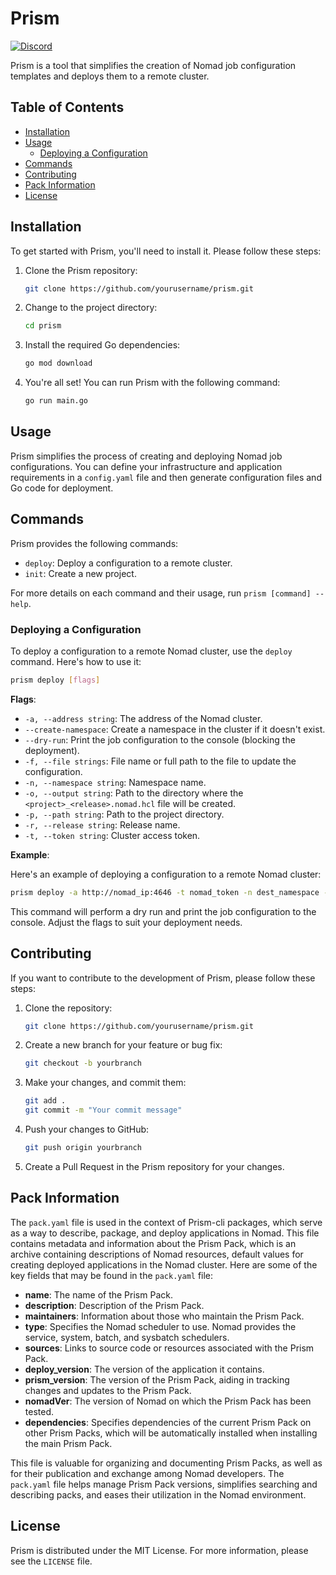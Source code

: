 # Prism

[![Discord](https://img.shields.io/badge/prism-cli.svg?style=flat&logo=discord)](https://discord.gg/fSvtfPTrud)

Prism is a tool that simplifies the creation of Nomad job configuration templates and deploys them to a remote cluster.

## Table of Contents

- [Installation](#installation)
- [Usage](#usage)
  - [Deploying a Configuration](#deploying-a-configuration)
- [Commands](#commands)
- [Contributing](#contributing)
- [Pack Information](#pack-information)
- [License](#license)

## Installation

To get started with Prism, you'll need to install it. Please follow these steps:

1. Clone the Prism repository:
   ```bash
   git clone https://github.com/yourusername/prism.git
   ```

2. Change to the project directory:
   ```bash
   cd prism
   ```

3. Install the required Go dependencies:
   ```bash
   go mod download
   ```

4. You're all set! You can run Prism with the following command:
   ```bash
   go run main.go
   ```

## Usage

Prism simplifies the process of creating and deploying Nomad job configurations. You can define your infrastructure and application requirements in a `config.yaml` file and then generate configuration files and Go code for deployment.

## Commands

Prism provides the following commands:

- `deploy`: Deploy a configuration to a remote cluster.
- `init`: Create a new project.

For more details on each command and their usage, run `prism [command] --help`.

### Deploying a Configuration

To deploy a configuration to a remote Nomad cluster, use the `deploy` command. Here's how to use it:

```bash
prism deploy [flags]
```

**Flags**:

- `-a, --address string`: The address of the Nomad cluster.
- `--create-namespace`: Create a namespace in the cluster if it doesn't exist.
- `--dry-run`: Print the job configuration to the console (blocking the deployment).
- `-f, --file strings`: File name or full path to the file to update the configuration.
- `-n, --namespace string`: Namespace name.
- `-o, --output string`: Path to the directory where the `<project>_<release>.nomad.hcl` file will be created.
- `-p, --path string`: Path to the project directory.
- `-r, --release string`: Release name.
- `-t, --token string`: Cluster access token.

**Example**:

Here's an example of deploying a configuration to a remote Nomad cluster:

```bash
prism deploy -a http://nomad_ip:4646 -t nomad_token -n dest_namespace -r name_of_release -p /path/to/prismpack 
```

This command will perform a dry run and print the job configuration to the console. Adjust the flags to suit your deployment needs.



## Contributing

If you want to contribute to the development of Prism, please follow these steps:

1. Clone the repository:
   ```bash
   git clone https://github.com/yourusername/prism.git
   ```

2. Create a new branch for your feature or bug fix:
   ```bash
   git checkout -b yourbranch
   ```

3. Make your changes, and commit them:
   ```bash
   git add .
   git commit -m "Your commit message"
   ```

4. Push your changes to GitHub:
   ```bash
   git push origin yourbranch
   ```

5. Create a Pull Request in the Prism repository for your changes.

## Pack Information

The `pack.yaml` file is used in the context of Prism-cli packages, which serve as a way to describe, package, and deploy applications in Nomad. This file contains metadata and information about the Prism Pack, which is an archive containing descriptions of Nomad resources, default values for creating deployed applications in the Nomad cluster. Here are some of the key fields that may be found in the `pack.yaml` file:

- **name**: The name of the Prism Pack.
- **description**: Description of the Prism Pack.
- **maintainers**: Information about those who maintain the Prism Pack.
- **type**: Specifies the Nomad scheduler to use. Nomad provides the service, system, batch, and sysbatch schedulers.
- **sources**: Links to source code or resources associated with the Prism Pack.
- **deploy_version**: The version of the application it contains.
- **prism_version**: The version of the Prism Pack, aiding in tracking changes and updates to the Prism Pack.
- **nomadVer**: The version of Nomad on which the Prism Pack has been tested.
- **dependencies**: Specifies dependencies of the current Prism Pack on other Prism Packs, which will be automatically installed when installing the main Prism Pack.

This file is valuable for organizing and documenting Prism Packs, as well as for their publication and exchange among Nomad developers. The `pack.yaml` file helps manage Prism Pack versions, simplifies searching and describing packs, and eases their utilization in the Nomad environment.

## License

Prism is distributed under the MIT License. For more information, please see the `LICENSE` file.
```

